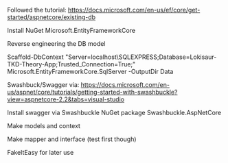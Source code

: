 Followed the tutorial: https://docs.microsoft.com/en-us/ef/core/get-started/aspnetcore/existing-db

Install NuGet
Microsoft.EntityFrameworkCore

Reverse engineering the DB model
    
Scaffold-DbContext "Server=localhost\SQLEXPRESS;Database=Lokisaur-TKD-Theory-App;Trusted_Connection=True;" Microsoft.EntityFrameworkCore.SqlServer -OutputDir Data

Swashbuck/Swagger via: https://docs.microsoft.com/en-us/aspnet/core/tutorials/getting-started-with-swashbuckle?view=aspnetcore-2.2&tabs=visual-studio

Install swagger via Swashbuckle NuGet package
Swashbuckle.AspNetCore

Make models and context

Make mapper and interface (test first though)








FakeItEasy for later use
